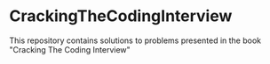 # CrackingTheCodingInterview
This repository contains solutions to problems presented in the book "Cracking The Coding Interview"
